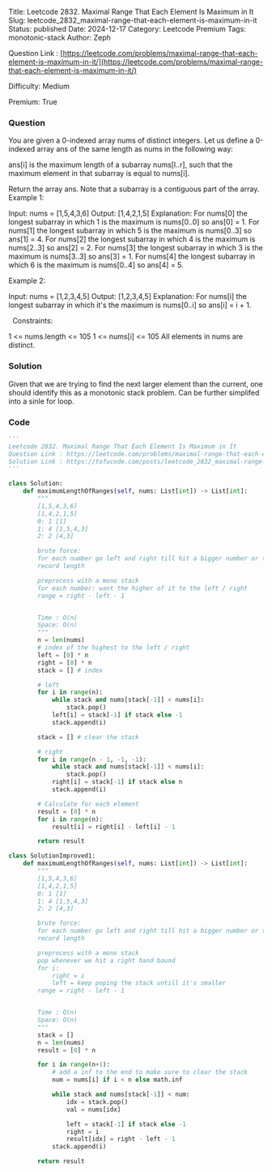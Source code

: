 Title: Leetcode 2832. Maximal Range That Each Element Is Maximum in It
Slug: leetcode_2832_maximal-range-that-each-element-is-maximum-in-it
Status: published
Date: 2024-12-17
Category: Leetcode Premium
Tags: monotonic-stack
Author: Zeph

Question Link : [https://leetcode.com/problems/maximal-range-that-each-element-is-maximum-in-it/](https://leetcode.com/problems/maximal-range-that-each-element-is-maximum-in-it/)

Difficulty: Medium

Premium: True

### Question
You are given a 0-indexed array nums of distinct integers.
Let us define a 0-indexed array ans of the same length as nums in the following way:

ans[i] is the maximum length of a subarray nums[l..r], such that the maximum element in that subarray is equal to nums[i].

Return the array ans.
Note that a subarray is a contiguous part of the array.
 
Example 1:

Input: nums = [1,5,4,3,6]
Output: [1,4,2,1,5]
Explanation: For nums[0] the longest subarray in which 1 is the maximum is nums[0..0] so ans[0] = 1.
For nums[1] the longest subarray in which 5 is the maximum is nums[0..3] so ans[1] = 4.
For nums[2] the longest subarray in which 4 is the maximum is nums[2..3] so ans[2] = 2.
For nums[3] the longest subarray in which 3 is the maximum is nums[3..3] so ans[3] = 1.
For nums[4] the longest subarray in which 6 is the maximum is nums[0..4] so ans[4] = 5.

Example 2:

Input: nums = [1,2,3,4,5]
Output: [1,2,3,4,5]
Explanation: For nums[i] the longest subarray in which it's the maximum is nums[0..i] so ans[i] = i + 1.

 
Constraints:

1 <= nums.length <= 105
1 <= nums[i] <= 105
All elements in nums are distinct.

### Solution

Given that we are trying to find the next larger element than the current, one should identify this as a monotonic stack problem. Can be further simplifed into a sinle for loop. 

### Code
```python
'''
Leetcode 2832. Maximal Range That Each Element Is Maximum in It
Question Link : https://leetcode.com/problems/maximal-range-that-each-element-is-maximum-in-it/
Solution Link : https://tofucode.com/posts/leetcode_2832_maximal-range-that-each-element-is-maximum-in-it.html
'''

class Solution:
    def maximumLengthOfRanges(self, nums: List[int]) -> List[int]:
        """
        [1,5,4,3,6]
        [1,4,2,1,5]
        0: 1 [1]
        1: 4 [1,5,4,3]
        2: 2 [4,3]

        brute force:
        for each number go left and right till hit a bigger number or the end
        record length

        preprocess with a mono stack
        for each number: want the higher of it to the left / right
        range = right - left - 1


        Time : O(n)
        Space: O(n)
        """
        n = len(nums)
        # index of the highest to the left / right
        left = [0] * n
        right = [0] * n
        stack = [] # index

        # left
        for i in range(n):
            while stack and nums[stack[-1]] < nums[i]:
                stack.pop()
            left[i] = stack[-1] if stack else -1
            stack.append(i)

        stack = [] # clear the stack

        # right
        for i in range(n - 1, -1, -1):
            while stack and nums[stack[-1]] < nums[i]:
                stack.pop()
            right[i] = stack[-1] if stack else n
            stack.append(i)

        # Calculate for each element
        result = [0] * n
        for i in range(n):
            result[i] = right[i] - left[i] - 1

        return result

class SolutionImproved1:
    def maximumLengthOfRanges(self, nums: List[int]) -> List[int]:
        """
        [1,5,4,3,6]
        [1,4,2,1,5]
        0: 1 [1]
        1: 4 [1,5,4,3]
        2: 2 [4,3]

        brute force:
        for each number go left and right till hit a bigger number or the end
        record length

        preprocess with a mono stack
        pop whenever we hit a right hand bound
        for i:
            right = i
            left = keep poping the stack untill it's smaller
        range = right - left - 1


        Time : O(n)
        Space: O(n)
        """
        stack = []
        n = len(nums)
        result = [0] * n

        for i in range(n+1):
            # add a inf to the end to make sure to clear the stack
            num = nums[i] if i < n else math.inf

            while stack and nums[stack[-1]] < num:
                idx = stack.pop()
                val = nums[idx]

                left = stack[-1] if stack else -1
                right = i
                result[idx] = right - left - 1
            stack.append(i)

        return result
```

